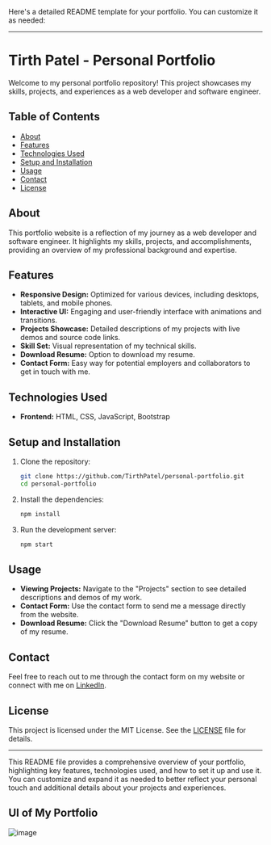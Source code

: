 Here's a detailed README template for your portfolio. You can customize it as needed:

---

# Tirth Patel - Personal Portfolio

Welcome to my personal portfolio repository! This project showcases my skills, projects, and experiences as a web developer and software engineer.

## Table of Contents
- [About](#about)
- [Features](#features)
- [Technologies Used](#technologies-used)
- [Setup and Installation](#setup-and-installation)
- [Usage](#usage)
- [Contact](#contact)
- [License](#license)

## About
This portfolio website is a reflection of my journey as a web developer and software engineer. It highlights my skills, projects, and accomplishments, providing an overview of my professional background and expertise.

## Features
- **Responsive Design:** Optimized for various devices, including desktops, tablets, and mobile phones.
- **Interactive UI:** Engaging and user-friendly interface with animations and transitions.
- **Projects Showcase:** Detailed descriptions of my projects with live demos and source code links.
- **Skill Set:** Visual representation of my technical skills.
- **Download Resume:** Option to download my resume.
- **Contact Form:** Easy way for potential employers and collaborators to get in touch with me.

## Technologies Used
- **Frontend:** HTML, CSS, JavaScript, Bootstrap

## Setup and Installation
1. Clone the repository:
    ```sh
    git clone https://github.com/TirthPatel/personal-portfolio.git
    cd personal-portfolio
    ```
2. Install the dependencies:
    ```sh
    npm install
    ```
3. Run the development server:
    ```sh
    npm start
    ```

## Usage
- **Viewing Projects:** Navigate to the "Projects" section to see detailed descriptions and demos of my work.
- **Contact Form:** Use the contact form to send me a message directly from the website.
- **Download Resume:** Click the "Download Resume" button to get a copy of my resume.

## Contact
Feel free to reach out to me through the contact form on my website or connect with me on [LinkedIn](https://www.linkedin.com/in/tirth-patel/).
  
## License
This project is licensed under the MIT License. See the [LICENSE](LICENSE) file for details.

---

This README file provides a comprehensive overview of your portfolio, highlighting key features, technologies used, and how to set it up and use it. You can customize and expand it as needed to better reflect your personal touch and additional details about your projects and experiences.

## UI of My Portfolio
![image](https://github.com/user-attachments/assets/ccdef4c9-5df1-46f4-8e3b-9fc10a638b0b)
